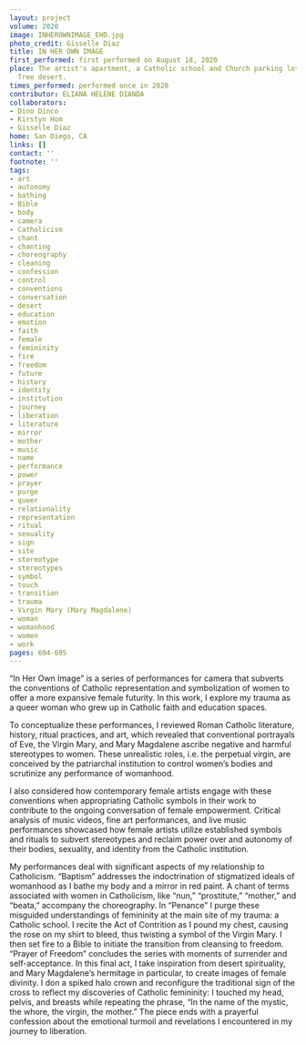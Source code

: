 ```yaml
---
layout: project
volume: 2020
image: INHEROWNIMAGE_EHD.jpg
photo_credit: Gisselle Diaz
title: IN HER OWN IMAGE
first_performed: first performed on August 18, 2020
place: The artist's apartment, a Catholic school and Church parking lot, and the Joshua
  Tree desert.
times_performed: performed once in 2020
contributor: ELIANA HELENE DIANDA
collaborators:
- Dino Dinco
- Kirstyn Hom
- Gisselle Diaz
home: San Diego, CA
links: []
contact: ''
footnote: ''
tags:
- art
- autonomy
- bathing
- Bible
- body
- camera
- Catholicism
- chant
- chanting
- choreography
- cleaning
- confession
- control
- conventions
- conversation
- desert
- education
- emotion
- faith
- female
- femininity
- fire
- freedom
- future
- history
- identity
- institution
- journey
- liberation
- literature
- mirror
- mother
- music
- name
- performance
- power
- prayer
- purge
- queer
- relationality
- representation
- ritual
- sexuality
- sign
- site
- stereotype
- stereotypes
- symbol
- touch
- transition
- trauma
- Virgin Mary (Mary Magdalene)
- woman
- womanhood
- women
- work
pages: 694-695
---
```


“In Her Own Image” is a series of performances for camera that subverts the conventions of Catholic representation and symbolization of women to offer a more expansive female futurity. In this work, I explore my trauma as a queer woman who grew up in Catholic faith and education spaces.

To conceptualize these performances, I reviewed Roman Catholic literature, history, ritual practices, and art, which revealed that conventional portrayals of Eve, the Virgin Mary, and Mary Magdalene ascribe negative and harmful stereotypes to women. These unrealistic roles, i.e. the perpetual virgin, are conceived by the patriarchal institution to control women’s bodies and scrutinize any performance of womanhood. 

I also considered how contemporary female artists engage with these conventions when appropriating Catholic symbols in their work to contribute to the ongoing conversation of female empowerment. Critical analysis of music videos, fine art performances, and live music performances showcased how female artists utilize established symbols and rituals to subvert stereotypes and reclaim power over and autonomy of their bodies, sexuality, and identity from the Catholic institution.

My performances deal with significant aspects of my relationship to Catholicism. “Baptism” addresses the indoctrination of stigmatized ideals of womanhood as I bathe my body and a mirror in red paint. A chant of terms associated with women in Catholicism, like “nun,” “prostitute,” “mother,” and “beata,” accompany the choreography. In “Penance” I purge these misguided understandings of femininity at the main site of my trauma: a Catholic school. I recite the Act of Contrition as I pound my chest, causing the rose on my shirt to bleed, thus twisting a symbol of the Virgin Mary. I then set fire to a Bible to initiate the transition from cleansing to freedom. “Prayer of Freedom” concludes the series with moments of surrender and self-acceptance. In this final act, I take inspiration from desert spirituality, and Mary Magdalene’s hermitage in particular, to create images of female divinity. I don a spiked halo crown and reconfigure the traditional sign of the cross to reflect my discoveries of Catholic femininity: I touched my head, pelvis, and breasts while repeating the phrase, “In the name of the mystic, the whore, the virgin, the mother.” The piece ends with a prayerful confession about the emotional turmoil and revelations I encountered in my journey to liberation.